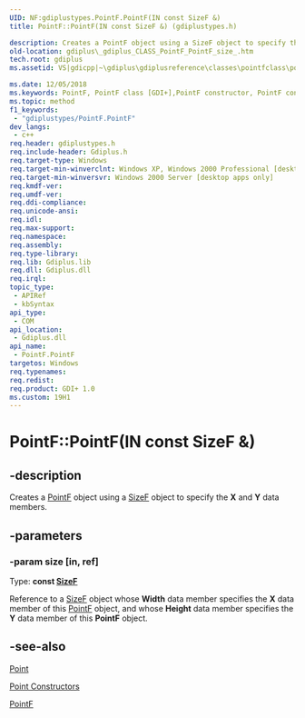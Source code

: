 ```yaml
---
UID: NF:gdiplustypes.PointF.PointF(IN const SizeF &)
title: PointF::PointF(IN const SizeF &) (gdiplustypes.h)

description: Creates a PointF object using a SizeF object to specify the X and Y data members.
old-location: gdiplus\_gdiplus_CLASS_PointF_PointF_size_.htm
tech.root: gdiplus
ms.assetid: VS|gdicpp|~\gdiplus\gdiplusreference\classes\pointfclass\pointfconstructors\pointf_51size.htm

ms.date: 12/05/2018
ms.keywords: PointF, PointF class [GDI+],PointF constructor, PointF constructor [GDI+], PointF constructor [GDI+],PointF class, PointF.PointF, PointF.PointF(IN const SizeF &), PointF.PointF(const SizeF&), PointF::PointF, PointF::PointF(IN const SizeF &), _gdiplus_CLASS_PointF_PointF_size_, gdiplus._gdiplus_CLASS_PointF_PointF_size_
ms.topic: method
f1_keywords: 
 - "gdiplustypes/PointF.PointF"
dev_langs:
 - c++
req.header: gdiplustypes.h
req.include-header: Gdiplus.h
req.target-type: Windows
req.target-min-winverclnt: Windows XP, Windows 2000 Professional [desktop apps only]
req.target-min-winversvr: Windows 2000 Server [desktop apps only]
req.kmdf-ver: 
req.umdf-ver: 
req.ddi-compliance: 
req.unicode-ansi: 
req.idl: 
req.max-support: 
req.namespace: 
req.assembly: 
req.type-library: 
req.lib: Gdiplus.lib
req.dll: Gdiplus.dll
req.irql: 
topic_type:
 - APIRef
 - kbSyntax
api_type:
 - COM
api_location:
 - Gdiplus.dll
api_name:
 - PointF.PointF
targetos: Windows
req.typenames: 
req.redist: 
req.product: GDI+ 1.0
ms.custom: 19H1
---
```


# PointF::PointF(IN const SizeF &)


## -description


Creates a <a href="https://docs.microsoft.com/windows/desktop/api/gdiplustypes/nl-gdiplustypes-pointf">PointF</a> object using a 
			<a href="https://docs.microsoft.com/windows/desktop/api/gdiplustypes/nl-gdiplustypes-sizef">SizeF</a> object to specify the 
			<b>X</b> and 
			<b>Y</b> data members.


## -parameters




### -param size [in, ref]

Type: <b>const <a href="https://docs.microsoft.com/windows/desktop/api/gdiplustypes/nl-gdiplustypes-sizef">SizeF</a></b>

Reference to a 
					<a href="https://docs.microsoft.com/windows/desktop/api/gdiplustypes/nl-gdiplustypes-sizef">SizeF</a> object whose 
					<b>Width</b> data member specifies the 
					<b>X</b> data member of this <a href="https://docs.microsoft.com/windows/desktop/api/gdiplustypes/nl-gdiplustypes-pointf">PointF</a> object, and whose 
					<b>Height</b> data member specifies the 
					<b>Y</b> data member of this <b>PointF</b> object. 


## -see-also




<a href="https://docs.microsoft.com/windows/desktop/api/gdiplustypes/nl-gdiplustypes-point">Point</a>



<a href="https://docs.microsoft.com/windows/desktop/gdiplus/-gdiplus-class-point-constructors">Point Constructors</a>



<a href="https://docs.microsoft.com/windows/desktop/api/gdiplustypes/nl-gdiplustypes-pointf">PointF</a>
 

 

